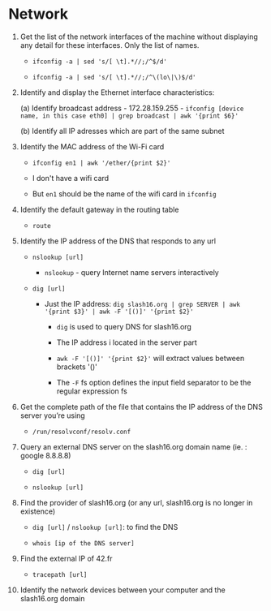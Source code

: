# Network


1. Get the list of the network interfaces of the machine without displaying any detail
for these interfaces. Only the list of names.

    - `ifconfig -a | sed 's/[ \t].*//;/^$/d'`
    
    - `ifconfig -a | sed 's/[ \t].*//;/^\(lo\|\)$/d'`

2. Identify and display the Ethernet interface characteristics:
    
    (a) Identify broadcast address
        - 172.28.159.255
        - `ifconfig [device name, in this case eth0] | grep broadcast | awk '{print $6}'`
    
    (b) Identify all IP adresses which are part of the same subnet

3. Identify the MAC address of the Wi-Fi card
    
    - `ifconfig en1 | awk '/ether/{print $2}' `
    
    - I don't have a wifi card
    
    - But `en1` should be the name of the wifi card in `ifconfig`

4. Identify the default gateway in the routing table
    
    - `route`

5. Identify the IP address of the DNS that responds to any url

    - `nslookup [url]`
       
       - `nslookup` - query Internet name servers interactively  
    
    - `dig [url]`
        - Just the IP address: `dig slash16.org | grep SERVER | awk '{print $3}' | awk -F '[()]' '{print $2}'`
            
            - `dig` is used to query DNS for slash16.org
            
            - The IP address i located in the server part
            
            - `awk -F '[()]' '{print $2}'` will extract values between brackets '()'
            
            - The `-F` fs option defines the input field separator to be the regular expression fs

6. Get the complete path of the file that contains the IP address of the DNS server you’re using

    - `/run/resolvconf/resolv.conf`

7. Query an external DNS server on the slash16.org domain name (ie. : google 8.8.8.8)
    
    - `dig [url]` 
    
    - `nslookup [url]`

8. Find the provider of slash16.org (or any url, slash16.org is no longer in existence)
    
    - `dig [url]` / `nslookup [url]`: to find the DNS
    
    - `whois [ip of the DNS server]`

9. Find the external IP of 42.fr
    
    - `tracepath [url]`

10. Identify the network devices between your computer and the slash16.org domain
